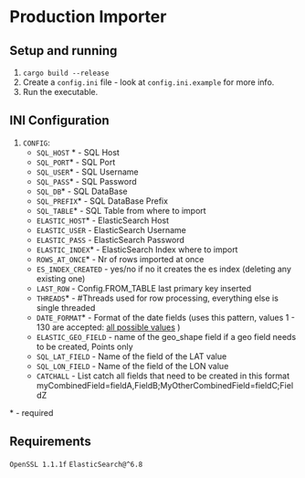 # Production Importer

## Setup and running
 1. `cargo build --release`
 2. Create a `config.ini` file - look at `config.ini.example` for more info.
 4. Run the executable.

## INI Configuration
1. `CONFIG`:
    - `SQL_HOST` * - SQL Host 
    - `SQL_PORT`* - SQL Port
    - `SQL_USER`* - SQL Username
    - `SQL_PASS`* - SQL Password
    - `SQL_DB`* - SQL DataBase
    - `SQL_PREFIX`* - SQL DataBase Prefix
    - `SQL_TABLE`* - SQL Table from where to import
    - `ELASTIC_HOST`* - ElasticSearch Host
    - `ELASTIC_USER` - ElasticSearch Username
    - `ELASTIC_PASS` - ElasticSearch Password
    - `ELASTIC_INDEX`* - ElasticSearch Index where to import
    - `ROWS_AT_ONCE`* - Nr of rows imported at once
    - `ES_INDEX_CREATED` - yes/no if no it creates the es index (deleting any existing one)
    - `LAST_ROW` - Config.FROM_TABLE last primary key inserted
    - `THREADS`* - #Threads used for row processing, everything else is single threaded
    - `DATE_FORMAT`* - Format of the date fields (uses this pattern, values 1 - 130 are accepted: [all possible values](https://learn.microsoft.com/en-us/sql/t-sql/functions/cast-and-convert-transact-sql?view=sql-server-ver16#date-and-time-styles) )
    - `ELASTIC_GEO_FIELD` - name of the geo_shape field if a geo field needs to be created, Points only
    - `SQL_LAT_FIELD` - Name of the field of the LAT value
    - `SQL_LON_FIELD` - Name of the field of the LON value
    - `CATCHALL` - List catch all fields that need to be created in this format myCombinedField=fieldA,FieldB;MyOtherCombinedField=fieldC;FieldZ

\* \- required

## Requirements

 `OpenSSL 1.1.1f`
 `ElasticSearch@^6.8`
